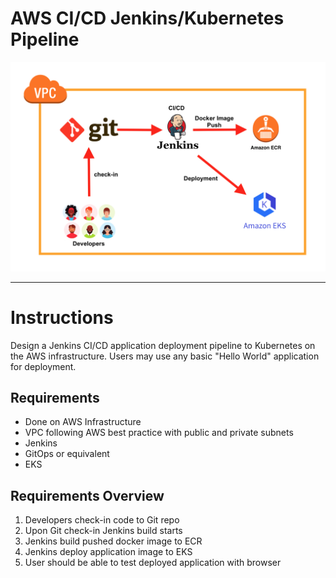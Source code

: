 # AWS CI/CD Jenkins/Kubernetes Pipeline

<img src="/DevOps.png" alt="CI/CD Image" title="CI/CD Pipe Line">

---

# Instructions
Design a Jenkins CI/CD application deployment pipeline to Kubernetes on the AWS infrastructure. Users may use any basic "Hello World" application for deployment.

## Requirements

- Done on AWS Infrastructure
- VPC following AWS best practice with public and private subnets
- Jenkins
- GitOps or equivalent
- EKS

## Requirements Overview

1. Developers check-in code to Git repo
2. Upon Git check-in Jenkins build starts
3. Jenkins build pushed docker image to ECR
4. Jenkins deploy application image to EKS
5. User should be able to test deployed application with browser

